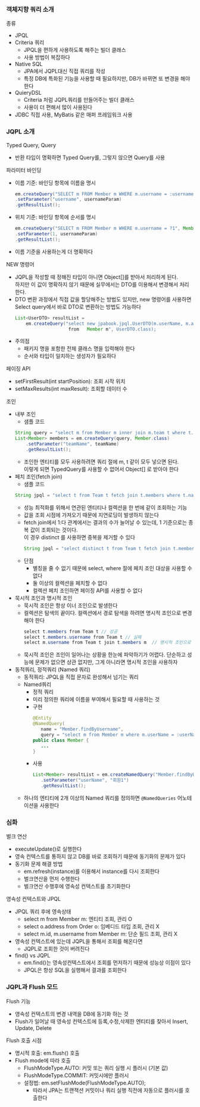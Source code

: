 ### 객체지향 쿼리 소개
종류
- JPQL
- Criteria 쿼리
   - JPQL을 편하게 사용하도록 해주는 빌더 클래스
   - 사용 방법이 복잡하다
- Native SQL
   - JPA에서 JQPL대신 직접 쿼리를 작성
   - 특정 DB에 특화된 기능을 사용할 때 필요하지만, DB가 바뀌면 또 변경을 해야 한다
- QuieryDSL
   - Criteria 처럼 JQPL쿼리를 만들어주는 빌더 클래스
   - 사용이 더 편해서 많이 사용된다
- JDBC 직접 사용, MyBatis 같은 매퍼 프레임워크 사용

### JQPL 소개
Typed Query<T>, Query
- 반환 타입이 명확하면 Typed Query를, 그렇지 않으면 Query를 사용

파라미터 바인딩
- 이름 기준: 바인딩 항목에 이름을 명시
   ~~~java
   em.createQuery("SELECT m FROM Member m WHERE m.username = :username", Member.class)
   .setParameter("username", usernameParam)
   .getResultList();
   ~~~
- 위치 기준: 바인딩 항목에 순서를 명시
   ~~~java
   em.createQuery("SELECT m FROM Member m WHERE m.username = ?1", Member.class)
   .setParameter(1, usernameParam)
   .getResultList();
   ~~~
- 이름 기준을 사용하는게 더 명확하다

NEW 명령어
- JQPL을 작성할 때 정해진 타입이 아니면 Object[]를 받아서 처리하게 된다. <br>
하지만 이 값이 명확하지 않기 때문에 실무에서는 DTO를 이용해서 변경해서 처리한다. 
- DTO 변환 과정에서 직접 값을 할당해주는 방법도 있지만, new 명령어를 사용하면 Select query에서 바로 DTO로 변환하는 방법도 가능하다
    ~~~java
    List<UserDTO> resultList = 
        em.createQuery("select new jpabook.jpql.UserDTO(m.userName, m.age) 
                        from   Member m", UserDTO.class);
    ~~~
- 주의점
   - 패키지 명을 포함한 전체 클래스 명을 입력해야 한다
   - 순서와 타입이 일치하는 생성자가 필요하다

페이징 API
- setFirstResult(int startPosition): 조회 시작 위치
- setMaxResults(int maxResult): 조회할 데이터 수

조인
- 내부 조인
   - 샘플 코드
    ~~~java
    String query = "select m from Member m inner join m.team t where t.name = :teamName";
    List<Member> members = em.createQuery(query, Member.class)
        .setParameter("teamName", teamName)
        .getResultList();
    ~~~
   - 조인한 엔티티를 모두 사용하려면 쿼리 절에 m, t 같이 모두 넣으면 된다.<br>
   이렇게 되면 TypedQuery를 사용할 수 없어서 Object[] 로 받아야 한다
- 페치 조인(fetch join)
   - 샘플 코드 
    ~~~java
    String jpql = "select t from Team t fetch join t.members where t.name = '팀A'";
    ~~~
   - 성능 최적화를 위해서 연관된 엔티티나 컬렉션을 한 번에 같이 조회하는 기능
   - 값을 조회 시점에 가져오기 때문에 지연로딩이 발생하지 않는다
   - fetch join에서 1:다 관계에서는 결과의 수가 늘어날 수 있는데, 1 기준으로는 종복 값이 조회되는 것이다.<br>
   이 경우 distinct 를 사용하면 중복을 제거할 수 있다
      ~~~java
      String jpql = "select distinct t from Team t fetch join t.members where t.name = '팀A'";
      ~~~
   - 단점
      - 별칭을 줄 수 없기 때문에 select, where 절에 페치 조인 대상을 사용할 수 없다
      - 둘 이상의 컬렉션을 페치할 수 없다
      - 컬렉션 페치 조인하면 페이징 API를 사용할 수 없다
- 묵시적 조인과 명시적 조인
   - 묵시적 조인은 항상 이너 조인으로 발생한다
   - 컬렉션은 탐색의 끝이다. 컬렉션에서 경로 탐색을 하려면 명시적 조인으로 변경해야 한다
      ~~~java
      select t.members from Team t // 성공
      select t.members.username from Team t // 실패
      select m.username from Team t join t.members m  // 명시적 조인으로 변경해서 성공
      ~~~
   - 묵시적 조인은 조인이 일어나는 상황을 한눈에 파악하기가 어렵다. 단순하고 성능에 문제가 없으면 상관 없지만, 그게 아니라면 명시적 조인을 사용하자
- 동적쿼리, 정적쿼리 (Named 쿼리)
   - 동적쿼리: JPQL을 직접 문자로 완성해서 넘기는 쿼리
   - Named쿼리
      - 정적 쿼리
      - 미리 정의한 쿼리에 이름을 부여해서 필요할 때 사용하는 것
      - 구현
         ~~~java
         @Entity
         @NamedQuery(
            name = "Member.findByUsername",
            query = "select m from Member m where m.userName = :userName")
         public class Member {
            ...
         }
         ~~~
      - 사용
         ~~~java
         List<Member> resultList = em.createNamedQuery("Member.findByUsername", Member.class)
            .setParameter("userName", "회원1")
            .getResultList();
         ~~~
   - 하나의 엔티티에 2개 이상의 Named 쿼리를 정의하면 `@NamedQueries` 어노테이션을 사용한다

### 심화
벌크 연산
- executeUpdate()로 실행한다
- 영속 컨텍스트를 통하지 않고 DB를 바로 조회하기 때문에 동기화의 문제가 있다
- 동기화 문제 해결 방법
   - em.refresh(instance)를 이용해서 instance를 다시 조회한다
   - 벌크연산을 먼저 수행한다
   - 벌크연산 수행후에 영속성 컨텍스트를 초기화한다

영속성 컨텍스트와 JPQL
- JPQL 쿼리 후에 영속상태 
   - select m from Member m: 엔티티 조회, 관리 O
   - select o.address from Order o: 임베디드 타입 조회, 관리 X
   - select m.id, m.username from Member m: 단순 필드 조회, 관리 X
- 영속성 컨텍스트에 있는데 JQPL을 통해서 조회를 해온다면
   - JQPL로 조회한 것이 버려진다
- find() vs JQPL
   - em.find()는 영속성컨텍스트에서 조회를 먼저하기 때문에 성능상 이점이 있다
   - JPQL은 항상 SQL을 실행해서 결과를 조회한다

### JQPL과 Flush 모드
Flush 기능
- 영속성 컨텍스트의 변경 내역을 DB에 동기화 하는 것
- Flush가 일어날 때 영속성 컨텍스트에 등록,수정,삭제한 엔티티를 찾아서 Insert, Update, Delete

Flush 호출 시점
- 명시적 호출: em.flush() 호출
- Flush mode에 따라 호출
   - FlushModeType.AUTO: 커밋 또는 쿼리 실행 시 플러시 (기본 값)
   - FlushModeType.COMMIT: 커밋시에만 플러시
   - 설정법: em.setFlushMode(FlushModeType.AUTO);
      - 따라서 JPA는 트랜잭션 커밋이나 쿼리 실행 직전에 자동으로 플러시를 호출한다
      